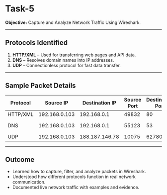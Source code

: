 # Task-5

**Objective:** Capture and Analyze Network Traffic Using Wireshark.

---

## Protocols Identified
1. **HTTP/XML** – Used for transferring web pages and API data.
2. **DNS** – Resolves domain names into IP addresses.
3. **UDP** – Connectionless protocol for fast data transfer.

---

## Sample Packet Details
| Protocol | Source IP     | Destination IP | Source Port | Destination Port | Length | Info |
|----------|--------------|----------------|-------------|------------------|--------|------|
| HTTP/XML | 192.168.0.103 | 192.168.0.1    | 49832      | 80   | 350  | POST /ifc HTTP/1.1 |
| DNS      | 192.168.0.103 | 192.168.0.1    | 55123      | 53   | 87   | Query A inference.location.live.net |
| UDP      | 192.168.0.103 | 188.187.146.78 | 10075       | 62780| 590  | Len=548 |

---

## Outcome
- Learned how to capture, filter, and analyze packets in Wireshark.
- Understood how different protocols function in real network communication.
- Documented live network traffic with examples and evidence.
